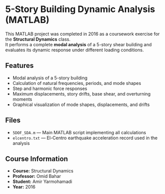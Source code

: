 # 5-Story Building Dynamic Analysis (MATLAB)

This MATLAB project was completed in 2016 as a coursework exercise for the **Structural Dynamics** class.  
It performs a complete **modal analysis** of a 5-story shear building and evaluates its dynamic response under different loading conditions.

## Features

- Modal analysis of a 5-story building
- Calculation of natural frequencies, periods, and mode shapes
- Step and harmonic force responses
- Maximum displacements, story drifts, base shear, and overturning moments
- Graphical visualization of mode shapes, displacements, and drifts

## Files

- `5DOF_SDA.m` — Main MATLAB script implementing all calculations
- `elcentro.txt` — El-Centro earthquake acceleration record used in the analysis

## Course Information

- **Course:** Structural Dynamics
- **Professor:** Omid Bahar
- **Student:** Amir Yarmohamadi
- **Year:** 2016
